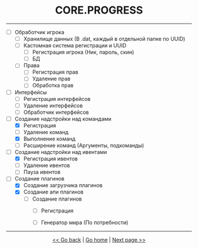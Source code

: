<h1 align="center">CORE.PROGRESS</h1>

---
- [ ] Обработчик игрока
  - [ ] Хранилище данных (В .dat, каждый в отдельной папке по UUID)
  - [ ] Кастомная система регистрации и UUID
    - [ ] Регистрация игрока (Ник, пароль, скин)
    - [ ] БД
  - [ ] Права
    - [ ] Регистрация прав
    - [ ] Удаление прав
    - [ ] Обработка прав
- [ ] Интерфейсы
  - [ ] Регистрация интерфейсов
  - [ ] Удаление интерфейсов
  - [ ] Обработчик интерфейсов
- [ ] Создание надстройки над командами
    - [x] Регистрация
    - [ ] Удаление команд
    - [x] Выполнение команд
    - [ ] Расширение команд (Аргументы, подкоманды)
- [ ] Создание надстройки над ивентами
    - [x] Регистрация ивентов
    - [ ] Удаление ивентов
    - [ ] Пауза ивентов
- [ ] Создание плагинов
  - [x] Создание загрузчика плагинов
  - [x] Создание апи плагинов
    - [ ] Создание плагинов
      - [ ] Регистрация
      - [ ] Генератор мира (По потребности)


---

<p align="center">
<a href="WhatIsIt.md"> << Go back</a>
|
<a href="../../../README.md">Go home</a>
|
<a href="modules.progress.md"> Next page >> </a>
</p>
